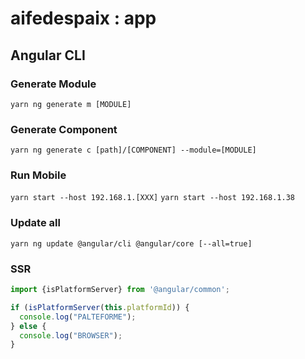 # aifedespaix : app

## Angular CLI

### Generate Module
`yarn ng generate m [MODULE]`

### Generate Component
`yarn ng generate c [path]/[COMPONENT] --module=[MODULE]`

### Run Mobile
`yarn start --host 192.168.1.[XXX]`
`yarn start --host 192.168.1.38`

### Update all 
`yarn ng update @angular/cli @angular/core [--all=true]`

### SSR
```typescript
import {isPlatformServer} from '@angular/common';

if (isPlatformServer(this.platformId)) {
  console.log("PALTEFORME");
} else {
  console.log("BROWSER");
}
```
